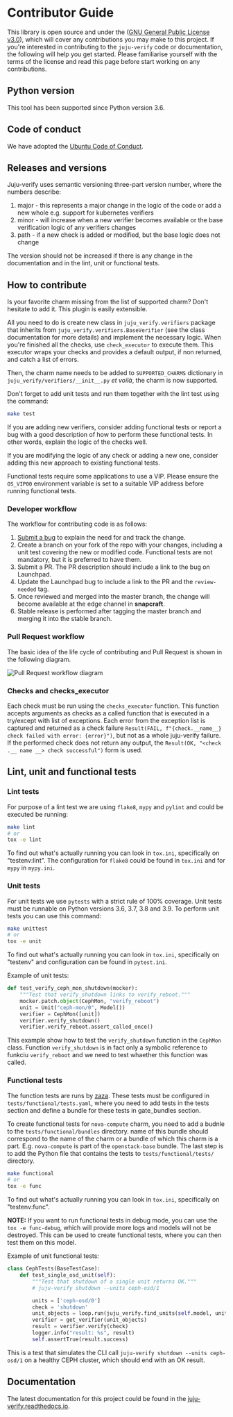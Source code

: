 # Contributor Guide

This library is open source and under the ([GNU General Public License v3.0][LICENSE]), 
which will cover any contributions you may make to this project. 
If you're interested in contributing to the ``juju-verify`` code or documentation, 
the following will help you get started. Please familiarise yourself with the terms of
the license and read this page before start working on any contributions.

## Python version

This tool has been supported since Python version 3.6.

## Code of conduct

We have adopted the [Ubuntu Code of Conduct][COC].

## Releases and versions

Juju-verify uses semantic versioning three-part version number, where the numbers
describe:

1. major - this represents a major change in the logic of the code or add a new whole
           e.g. support for kubernetes verifiers
2. minor - will increase when a new verifier becomes available or the base verification
           logic of any verifiers changes 
3. path - if a new check is added or modified, but the base logic does not change

The version should not be increased if there is any change in the documentation and
in the lint, unit or functional tests.
   
## How to contribute

Is your favorite charm missing from the list of supported charm? Don't hesitate
to add it. This plugin is easily extensible.

All you need to do is create new class in `juju_verify.verifiers` package that
inherits from `juju_verify.verifiers.BaseVerifier` (see the class documentation for
more details) and implement the necessary logic. When you're finished all the checks,
use `check_executor` to execute them. This executor wraps your checks and provides
a default output, if non returned, and catch a list of errors.

Then, the charm name needs to be added to `SUPPORTED_CHARMS` dictionary in
`juju_verify/verifiers/__init__.py` *et voilà*, the charm is now supported.

Don't forget to add unit tests and run them together with the lint test using
the command:  

```bash
make test
```
If you are adding new verifiers, consider adding functional tests or report a bug
with a good description of how to perform these functional tests. In other words,
explain the logic of the checks well.

If you are modifying the logic of any check or adding a new one, consider adding this
new approach to existing functional tests.

Functional tests require some applications to use a VIP. Please ensure the `OS_VIP00`
environment variable is set to a suitable VIP address before running functional tests.

### Developer workflow

The workflow for contributing code is as follows:

1. [Submit a bug][bugs] to explain the need for and track the change.
2. Create a branch on your fork of the repo with your changes, including a unit
   test covering the new or modified code. Functional tests are not mandatory, but
   it is preferred to have them.
3. Submit a PR. The PR description should include a link to the bug on Launchpad.
4. Update the Launchpad bug to include a link to the PR and the `review-needed` tag.
5. Once reviewed and merged into the master branch, the change will become available at
   the edge channel in **snapcraft**.
6. Stable release is performed after tagging the master branch and merging it into
   the stable branch.

### Pull Request workflow

The basic idea of the life cycle of contributing and Pull Request is shown in 
the following diagram. 

![Pull Request workflow diagram](img/pr-workflow.svg)
   
### Checks and checks_executor

Each check must be run using the `checks_executor` function. This function accepts
arguments as checks as a called function that is executed in a try/except with list
of exceptions. Each error from the exception list is captured and returned as a check
failure `Result(FAIL, f"{check.__name__} check failed with error: {error}")`, but not
as a whole juju-verify failure. If the performed check does not return any output,
the `Result(OK, "<check .__ name __> check successful")` form is used.

## Lint, unit and functional tests

### Lint tests

For purpose of a lint test we are using `flake8`, `mypy` and `pylint` and could be
executed be running:

```bash
make lint
# or 
tox -e lint
```

To find out what's actually running you can look in `tox.ini`, specifically on
"testenv:lint". The configuration for `flake8` could be found in `tox.ini` and for
`mypy` in `mypy.ini`.

### Unit tests

For unit tests we use `pytests` with a strict rule of 100% coverage. Unit tests must
be runnable on Python versions 3.6, 3.7, 3.8 and 3.9. To perform unit tests you can use
this command:

```bash
make unittest
# or
tox -e unit
```

To find out what's actually running you can look in `tox.ini`, specifically on
"testenv" and configuration can be found in `pytest.ini`.

Example of unit tests:

```python
def test_verify_ceph_mon_shutdown(mocker):
    """Test that verify_shutdown links to verify_reboot."""
    mocker.patch.object(CephMon, "verify_reboot")
    unit = Unit("ceph-mon/0", Model())
    verifier = CephMon([unit])
    verifier.verify_shutdown()
    verifier.verify_reboot.assert_called_once()
```

This example show how to test the `verify_shutdown` function in the `CephMon` class. 
Function `verify_shutdown` is in fact only a symbolic reference to funkciu
`verify_reboot` and we need to test whaether this function was called.


### Functional tests

The function tests are runs by [zaza][zaza]. These tests must be configured in 
`tests/functional/tests.yaml`, where you need to add tests in the tests section
and define a bundle for these tests in gate_bundles section.

To create functional tests for `nova-compute` charm, you need to add a budnle to the 
`tests/functional/bundles` directory. name of this bundle should correspond to the name
of the charm or a bundle of which this charm is a part. E.g. `nova-compute` is part of
the `openstack-base` bundle. The last step is to add the Python file that contains the
tests to `tests/functional/tests/` directory.

```bash
make functional
# or
tox -e func
```

To find out what's actually running you can look in `tox.ini`, specifically on
"testenv:func".

**NOTE:** If you want to run functional tests in debug mode, you can use the 
`tox -e func-debug`, which will provide more logs and models will not be destroyed.
This can be used to create functional tests, where you can then test them on this model.

Example of unit functional tests:

```python
class CephTests(BaseTestCase):
    def test_single_osd_unit(self):
        """Test that shutdown of a single unit returns OK."""
        # juju-verify shutdown --units ceph-osd/1

        units = ['ceph-osd/0']
        check = 'shutdown'
        unit_objects = loop.run(juju_verify.find_units(self.model, units))
        verifier = get_verifier(unit_objects)
        result = verifier.verify(check)
        logger.info("result: %s", result)
        self.assertTrue(result.success)
```

This is a test that simulates the CLI call `juju-verify shutdown --units ceph-osd/1`
on a healthy CEPH cluster, which should end with an OK result.


## Documentation

The latest documentation for this project could be found in the 
[juju-verify.readthedocs.io][readthedocs].


<!-- Links -->
[LICENSE]: https://github.com/canonical/juju-verify/blob/master/LICENSE
[COC]: https://ubuntu.com/community/code-of-conduct
[bugs]: https://bugs.launchpad.net/juju-verify/+filebug
[readthedocs]: https://juju-verify.readthedocs.io/en/latest/index.html
[zaza]: https://zaza.readthedocs.io/en/latest/
